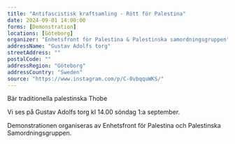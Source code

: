 ```yaml
---
title: "Antifascistisk kraftsamling - Rött för Palestina"
date: 2024-09-01 14:00:00
forms: [Demonstration]
locations: [Göteborg]
organizer: "Enhetsfront för Palestina & Palestinska samordningsgruppen"
addressName: "Gustav Adolfs torg"
streetAddress: ""
postalCode: ""
addressRegion: "Göteborg"
addressCountry: "Sweden"
source: "https://www.instagram.com/p/C-0vbqquWKS/"
---
```

Bär traditionella palestinska Thobe

Vi ses på Gustav Adolfs torg kl 14.00 söndag 1:a september.

Demonstrationen organiseras av Enhetsfront för Palestina och Palestinska Samordningsgruppen.